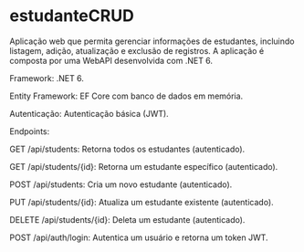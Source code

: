 # estudanteCRUD
Aplicação web que permita gerenciar informações de estudantes, incluindo listagem, adição, atualização e exclusão de registros. A aplicação é composta por uma WebAPI desenvolvida com .NET 6.

Framework: .NET 6.

Entity Framework: EF Core com banco de dados em memória.

Autenticação: Autenticação básica (JWT).

Endpoints:

GET /api/students: Retorna todos os estudantes (autenticado).

GET /api/students/{id}: Retorna um estudante específico (autenticado).

POST /api/students: Cria um novo estudante (autenticado).

PUT /api/students/{id}: Atualiza um estudante existente (autenticado).

DELETE /api/students/{id}: Deleta um estudante (autenticado).

POST /api/auth/login: Autentica um usuário e retorna um token JWT.
